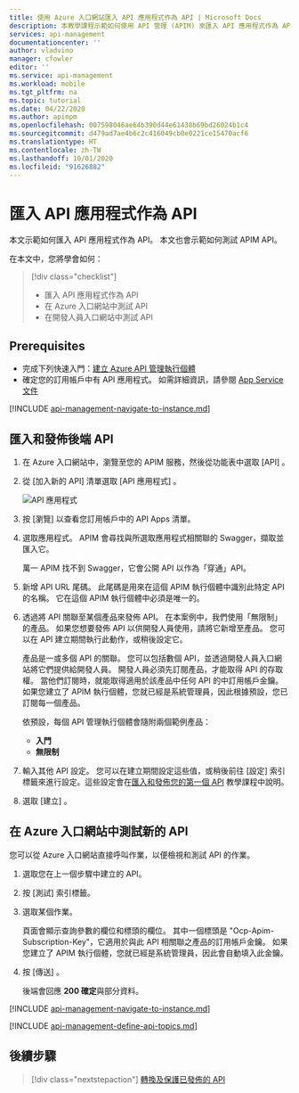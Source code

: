 ```yaml
---
title: 使用 Azure 入口網站匯入 API 應用程式作為 API | Microsoft Docs
description: 本教學課程示範如何使用 API 管理 (APIM) 來匯入 API 應用程式作為 API。
services: api-management
documentationcenter: ''
author: vladvino
manager: cfowler
editor: ''
ms.service: api-management
ms.workload: mobile
ms.tgt_pltfrm: na
ms.topic: tutorial
ms.date: 04/22/2020
ms.author: apimpm
ms.openlocfilehash: 007598046ae64b390d44e61438b69bd26024b1c4
ms.sourcegitcommit: d479ad7ae4b6c2c416049cb0e0221ce15470acf6
ms.translationtype: HT
ms.contentlocale: zh-TW
ms.lasthandoff: 10/01/2020
ms.locfileid: "91626882"
---
```

# <a name="import-an-api-app-as-an-api"></a>匯入 API 應用程式作為 API

本文示範如何匯入 API 應用程式作為 API。 本文也會示範如何測試 APIM API。

在本文中，您將學會如何：

> [!div class="checklist"]
> * 匯入 API 應用程式作為 API
> * 在 Azure 入口網站中測試 API
> * 在開發人員入口網站中測試 API

## <a name="prerequisites"></a>Prerequisites

+ 完成下列快速入門：[建立 Azure API 管理執行個體](get-started-create-service-instance.md)
+ 確定您的訂用帳戶中有 API 應用程式。 如需詳細資訊，請參閱 [App Service 文件](../app-service/index.yml)

[!INCLUDE [api-management-navigate-to-instance.md](../../includes/api-management-navigate-to-instance.md)]

## <a name="import-and-publish-a-back-end-api"></a><a name="create-api"> </a>匯入和發佈後端 API

1. 在 Azure 入口網站中，瀏覽至您的 APIM 服務，然後從功能表中選取 [API]  。
2. 從 [加入新的 API]  清單選取 [API 應用程式]  。

    ![API 應用程式](./media/import-api-app-as-api/api-app.png)
3. 按 [瀏覽]  以查看您訂用帳戶中的 API Apps 清單。
4. 選取應用程式。 APIM 會尋找與所選取應用程式相關聯的 Swagger，擷取並匯入它。 

    萬一 APIM 找不到 Swagger，它會公開 API 以作為「穿通」API。 
5. 新增 API URL 尾碼。 此尾碼是用來在這個 APIM 執行個體中識別此特定 API 的名稱。 它在這個 APIM 執行個體中必須是唯一的。
6. 透過將 API 關聯至某個產品來發佈 API。 在本案例中，我們使用「無限制」  的產品。  如果您想要發佈 API 以供開發人員使用，請將它新增至產品。 您可以在 API 建立期間執行此動作，或稍後設定它。

    產品是一或多個 API 的關聯。 您可以包括數個 API，並透過開發人員入口網站將它們提供給開發人員。 開發人員必須先訂閱產品，才能取得 API 的存取權。 當他們訂閱時，就能取得適用於該產品中任何 API 的中訂用帳戶金鑰。 如果您建立了 APIM 執行個體，您就已經是系統管理員，因此根據預設，您已訂閱每一個產品。

    依預設，每個 API 管理執行個體會隨附兩個範例產品：

    * **入門**
    * **無限制**   
7. 輸入其他 API 設定。 您可以在建立期間設定這些值，或稍後前往 [設定]  索引標籤來進行設定。這些設定會在[匯入和發佈您的第一個 API](import-and-publish.md#import-and-publish-a-backend-api) 教學課程中說明。
8. 選取 [建立]  。

## <a name="test-the-new-api-in-the-azure-portal"></a>在 Azure 入口網站中測試新的 API

您可以從 Azure 入口網站直接呼叫作業，以便檢視和測試 API 的作業。  

1. 選取您在上一個步驟中建立的 API。
2. 按 [測試]  索引標籤。
3. 選取某個作業。

    頁面會顯示查詢參數的欄位和標頭的欄位。 其中一個標頭是 "Ocp-Apim-Subscription-Key"，它適用於與此 API 相關聯之產品的訂用帳戶金鑰。 如果您建立了 APIM 執行個體，您就已經是系統管理員，因此會自動填入此金鑰。 
1. 按 [傳送]  。

    後端會回應 **200 確定**與部分資料。

[!INCLUDE [api-management-navigate-to-instance.md](../../includes/api-management-append-apis.md)]

[!INCLUDE [api-management-define-api-topics.md](../../includes/api-management-define-api-topics.md)]

## <a name="next-steps"></a>後續步驟

> [!div class="nextstepaction"]
> [轉換及保護已發佈的 API](transform-api.md)
